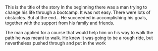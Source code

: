 This is the title of the story
In the beginning there was a man trying to change his life through a bootcamp.
It was not easy. There were lots of obstacles. 
But at the end...
He succeeded in accomplishing his goals, together with the support from his family and friends.

The man applied for a course that would help him on his way to walk the path he was meant to walk. He knew it was going to be a rough ride, but nevertheless pushed through and put in the work
